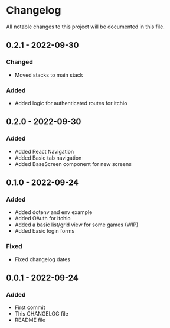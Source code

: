 # Changelog

All notable changes to this project will be documented in this file.

## 0.2.1 - 2022-09-30

### Changed

- Moved stacks to main stack

### Added

- Added logic for authenticated routes for itchio

## 0.2.0 - 2022-09-30

### Added

- Added React Navigation
- Added Basic tab navigation
- Added BaseScreen component for new screens

## 0.1.0 - 2022-09-24

### Added

- Added dotenv and env example
- Added OAuth for itchio
- Added a basic list/grid view for some games (WIP)
- Added basic login forms

### Fixed

- Fixed changelog dates

## 0.0.1 - 2022-09-24

### Added

- First commit
- This CHANGELOG file
- README file
